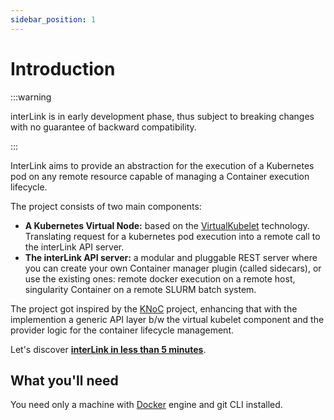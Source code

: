 ```yaml
---
sidebar_position: 1
---
```


# Introduction

:::warning

interLink is in early development phase, thus subject to breaking changes with no guarantee of backward compatibility.

:::

InterLink aims to provide an abstraction for the execution of a Kubernetes pod on any remote resource capable of managing a Container execution lifecycle.

The project consists of two main components:

- __A Kubernetes Virtual Node:__ based on the [VirtualKubelet](https://virtual-kubelet.io/) technology. Translating request for a kubernetes pod execution into a remote call to the interLink API server.
- __The interLink API server:__ a modular and pluggable REST server where you can create your own Container manager plugin (called sidecars), or use the existing ones: remote docker execution on a remote host, singularity Container on a remote SLURM batch system.

The project got inspired by the [KNoC](https://github.com/CARV-ICS-FORTH/knoc) project, enhancing that with the implemention a generic API layer b/w the virtual kubelet component and the provider logic for the container lifecycle management.

Let's discover [**interLink in less than 5 minutes**](./category/tutorial---end-users).

## What you'll need

You need only a machine with [Docker](https://docs.docker.com/engine/install/) engine and git CLI installed.
